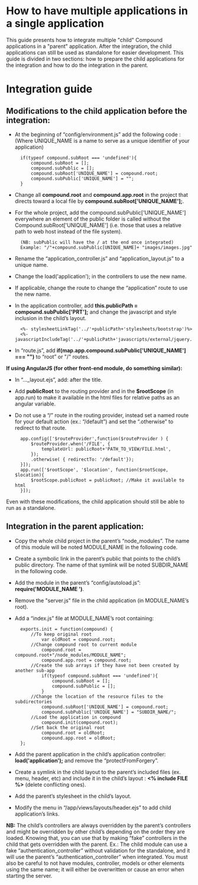 How to have multiple applications in a single application
==============

This guide presents how to integrate multiple "child" Compound applications in a "parent" application.
After the integration, the child applications can still be used as standalone for easier development.
This guide is divided in two sections: how to prepare the child applications for the integration and how to do the integration in the parent.

Integration guide
==============

Modifications to the child application before the integration:
--------------

- At the beginning of “config/environment.js” add the following code :
	(Where UNIQUE_NAME is a name to serve as a unique identifier of your application)

		if(typeof compound.subRoot === 'undefined'){
		 	compound.subRoot = [];
		 	compound.subPublic = [];
		 	compound.subRoot['UNIQUE_NAME'] = compound.root;
		 	compound.subPublic['UNIQUE_NAME'] = "";
		}

- Change all **compound.root** and **compound.app.root** in the project that directs toward a local file by **compound.subRoot['UNIQUE_NAME'];**.
- For the whole project, add the compound.subPublic['UNIQUE_NAME'] everywhere an element of the public folder is called without the Compound.subRoot['UNIQUE_NAME']
	(i.e. those that uses a relative path to web host instead of the file system).
		
		(NB: subPublic will have the / at the end once integrated)
		Example: "/"+compound.subPublic[UNIQUE_NAME]+ "images/images.jpg"

- Rename the “application_controller.js” and “application_layout.js” to a unique name.
- Change the load('application'); in the controllers to use the new name.
- If applicable, change the route to change the “application” route to use the new name.
- In the application controller, add **this.publicPath = compound.subPublic['PRT'];** and change the javascript and style inclusion in the child’s layout.
	
		<%- stylesheetLinkTag('../'+publicPath+'stylesheets/bootstrap')%>
		<%- javascriptIncludeTag('../'+publicPath+'javascripts/external/jquery.min')%>

- In “route.js”, add **if(map.app.compound.subPublic['UNIQUE_NAME'] === "")** to “root” or "/" routes.

**If using AngularJS (for other front-end module, do something similar):**

- In “…_layout.ejs”, add: **<script>var publicRoot = "<%=publicPath%>";</script>** after the title.
- Add **publicRoot** to the routing provider and in the **$rootScope** (in app.run) to make it available in the html files for relative paths as an angular variable.
- Do not use a “/” route in the routing provider, instead set a named route for your default action (ex.: “/default”) and set the “.otherwise” to redirect to that route.
		
		app.config(['$routeProvider',function($routeProvider ) {
		 	$routeProvider.when('/FILE', {
				templateUrl: publicRoot+'PATH_TO_VIEW/FILE.html',
		 	});
		 	.otherwise( { redirectTo: '/default'});
		}]);
		app.run(['$rootScope', '$location', function($rootScope, $location){
		 	$rootScope.publicRoot = publicRoot;	//Make it available to html
		}]);

Even with these modifications, the child application should still be able to run as a standalone.

Integration in the parent application:
--------------

- Copy the whole child project in the parent’s “node_modules”. The name of this module will be noted MODULE_NAME in the following code.
- Create a symbolic link in the parent’s public that points to the child’s public directory.
	The name of that symlink will be noted SUBDIR_NAME in the following code.
- Add the module in the parent’s “config/autoload.js”: **require('MODULE_NAME ')**.
- Remove the "server.js" file in the child application (in MODULE_NAME’s root).
- Add a “index.js” file at MODULE_NAME’s root containing: 

		exports.init = function(compound) {
			//To keep original root
				var oldRoot = compound.root;
			//Change compound root to current module
				compound.root = compound.root+"/node_modules/MODULE_NAME";
				compound.app.root = compound.root;
			//Create the sub arrays if they have not been created by another sub-app
				if(typeof compound.subRoot === 'undefined'){
					compound.subRoot = [];
					compound.subPublic = [];
				}
			//Change the location of the resource files to the subdirectories
				compound.subRoot['UNIQUE_NAME'] = compound.root;
				compound.subPublic['UNIQUE_NAME'] = "SUBDIR_NAME/";
			//Load the application in compound
				compound.init(compound.root);
			//Set back the original root
				compound.root = oldRoot;
				compound.app.root = oldRoot;
		};

- Add the parent application in the child’s application controller: **load('application');** and remove the “protectFromForgery”.
- Create a symlink in the child layout to the parent’s included files (ex. menu, header, etc) and include it in the child’s layout : **<% include FILE %>** (delete conflicting ones).
- Add the parent’s stylesheet in the child’s layout.
- Modify the menu in “/app/views/layouts/header.ejs” to add child application’s links.

**NB:**	The child’s controllers are always overridden by the parent’s controllers and might be overridden by other child’s depending on the order they are loaded. Knowing that, you can use that by making “fake” controllers in the child that gets overridden with the parent.
Ex.: The child module can use a fake “authentication_controller” without validation for the standalone, and it will use the parent’s “authentication_controller” when integrated.
You must also be careful to not have modules, controller, models or other elements using the same name; it will either be overwritten or cause an error when starting the server.
